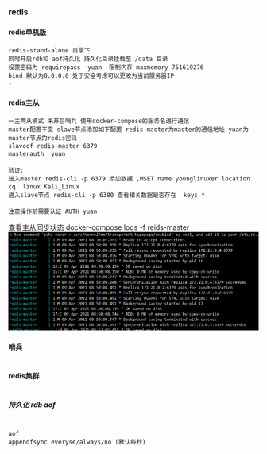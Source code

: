 ### redis

#### redis单机版
```
redis-stand-alone 目录下
同时开启rdb和 aof持久化 持久化目录挂载至./data 目录 
设置密码为 requirepass  yuan  限制内存 maxmemory 751619276
bind 默认为0.0.0.0 处于安全考虑可以更改为当前服务器IP 
-
```

#### redis主从
```
一主两从模式 未开启哨兵 使用docker-compose的服务名进行通信
master配置不变 slave节点添加如下配置 redis-master为master的通信地址 yuan为master节点的redis密码  
slaveof redis-master 6379
masterauth  yuan

验证: 
进入master redis-cli -p 6379 添加数据 ,MSET name younglinuxer location cq  linux Kali_Linux 
进入slave节点 redis-cli -p 6380 查看相关数据是否存在  keys *

注意操作前需要认证 AUTH yuan
```
查看主从同步状态 docker-compose logs -f reids-master
![Image text](../src/img/redis-master-slave.png) 


#### 哨兵

```

```

#### redis集群

```

```

##### 持久化 rdb aof
```

aof
appendfsync everyse/always/no (默认每秒)
```
